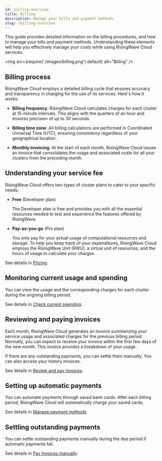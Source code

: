 ```yaml
---
id: billing-overview
title: Billing 
description: Manage your bills and payment methods.
slug: /billing-overview
---
```


This guide provides detailed information on the billing procedures, and how to manage your bills and payment methods. Understanding these elements will help you effectively manage your costs while using RisingWave Cloud services.

<img
   src={require('./images/billing.png').default}
   alt="Billing"
/>

## Billing process

RisingWave Cloud employs a detailed billing cycle that ensures accuracy and transparency in charging for the use of its services. Here's how it works:

- **Billing frequency**: RisingWave Cloud calculates charges for each cluster at 15-minute intervals. This aligns with the quarters of an hour and ensures precision of up to 30 seconds.

- **Billing time zone**: All billing calculations are performed in Coordinated Universal Time (UTC), ensuring consistency regardless of your geographical location.

- **Monthly invoicing**: At the start of each month, RisingWave Cloud issues an invoice that consolidates the usage and associated costs for all your clusters from the preceding month.

## Understanding your service fee

RisingWave Cloud offers two types of cluster plans to cater to your specific needs:

- **Free** (Developer plan)

    The Developer plan is free and provides you with all the essential resources needed to test and experience the features offered by RisingWave.

- **Pay-as-you-go** (Pro plan)

    You only pay for your actual usage of computational resources and storage. To help you keep track of your expenditures, RisingWave Cloud employs the RisingWave Unit (RWU), a virtual unit of resources, and the hours of usage to calculate your charges.

See details in [Pricing](/billing-pricing.md).

## Monitoring current usage and spending

You can view the usage and the corresponding charges for each cluster during the ongoing billing period.

See details in [Check current spending](/billing-check-spending-details.md#check-current-spending).

## Reviewing and paying invoices

Each month, RisingWave Cloud generates an invoice summarizing your service usage and associated charges for the previous billing period. Normally, you can expect to receive your invoice within the first few days of the new month. This invoice provides a breakdown of your usage. 

If there are any outstanding payments, you can settle them manually. You can also access your history invoices.

See details in [Review and pay invoices](/billing-review-and-pay-invoices.md).

## Setting up automatic payments

You can automate payments through saved bank cards. After each billing period, RisingWave Cloud will automatically charge your saved cards.

See details in [Manage payment methods](/billing-manage-payment-methods.md).

## Settling outstanding payments

You can settle outstanding payments manually during the due period if automatic payments fail.

See details in [Pay invoices manually](/billing-review-and-pay-invoices.md#pay-invoices-manually).